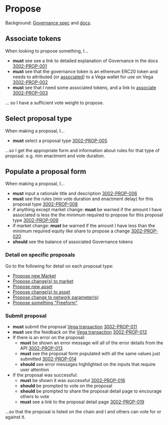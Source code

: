 # Propose

Background: [Governance spec](../protocol/0028-GOVE-governance.md)
and [docs](https://docs.vega.xyz/docs/mainnet/concepts/vega-protocol#governance).

## Associate tokens

When looking to propose something, I...

- **must** see see a link to detailed explanation of Governance in the docs <a name="3002-PROP-001" href="#3002-PROP-001">3002-PROP-001</a>
- **must** see that the governance token is an ethereum ERC20 token and needs to attributed (or [associated](1004-ASSO-associate.md)) to a Vega wallet for use on Vega <a name="3002-PROP-002" href="#3002-PROP-002">3002-PROP-002</a>
- **must** see that I need some associated tokens, and a link to [associate](1004-ASSO-associate.md) <a name="3002-PROP-003" href="#3002-PROP-003">3002-PROP-003</a>

... so I have a sufficient vote weight to propose.

## Select proposal type

When making a proposal, I...

- **must** select a proposal type <a name="3002-PROP-005" href="#3002-PROP-005">3002-PROP-005</a>

...so I get the appropriate form and information about rules for that type of proposal. e.g. min enactment and vote duration.

## Populate a proposal form

When making a proposal, I...

- **must** input a rationale title and description <a name="3002-PROP-006" href="#3002-PROP-006">3002-PROP-006</a>
- **must** see the rules (min vote duration and enactment delay) for this proposal type <a name="3002-PROP-008" href="#3002-PROP-008">3002-PROP-008</a>
- if anything except market change: **must** be warned if the amount I have associated is less the the minimum required to propose for this proposal type <a name="3002-PROP-009" href="#3002-PROP-009">3002-PROP-009</a>
- if market change: **must** be warned if the amount I have less than the minimum required equity like share to propose a change <a name="3002-PROP-020" href="#3002-PROP-020">3002-PROP-020</a>
- **should** see the balance of associated Governance tokens

### Detail on specific proposals

Go to the following for detail on each proposal type:

- [Propose new Market](./1006-PMARK-propose_new_market.md)
- [Propose change(s) to market](./1007-PMAC-propose_market_change.md)
- [Propose new asset](1008-PASN-propose_new_asset.md)
- [Propose change(s) to asset](1009-PASC-propose_asset_change.md)
- [Propose change to network parameter(s)](1010-PNEC-propose_network.md)
- [Propose something "Freeform"](1011-PFRO-propose_freeform.md)

### Submit proposal

- **must** submit the proposal [Vega transaction](0003-WTXN-submit_vega_transaction.md) <a name="3002-PROP-011" href="#3002-PROP-011">3002-PROP-011</a>
- **must** see the feedback on the [Vega transaction](0003-WTXN-submit_vega_transaction.md) <a name="3002-PROP-012" href="#3002-PROP-012">3002-PROP-012</a>
- If there is an error on the proposal:
  - **must** be shown an error message will all of the error details from the API <a name="3002-PROP-013" href="#3002-PROP-013">3002-PROP-013</a>
  - **must** see the proposal form populated with all the same values just submitted <a name="3002-PROP-014" href="#3002-PROP-014">3002-PROP-014</a>
  - **should** see error messages highlighted on the inputs that require user attention
- If the proposal was successful:
  - **must** be shown it was successful <a name="3002-PROP-016" href="#3002-PROP-016">3002-PROP-016</a>
  - **should** be prompted to vote on the proposal
  - **should** be prompted to share the proposal detail page to encourage others to vote
  - **must** see a link to the proposal detail page <a name="3002-PROP-019" href="#3002-PROP-019">3002-PROP-019</a>

...so that the proposal is listed on the chain and I and others can vote for or against it.
 